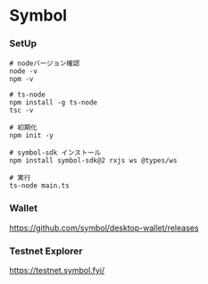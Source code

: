 # Symbol

### SetUp
```
# nodeバージョン確認
node -v
npm -v

# ts-node
npm install -g ts-node
tsc -v

# 初期化
npm init -y

# symbol-sdk インストール
npm install symbol-sdk@2 rxjs ws @types/ws

# 実行
ts-node main.ts
```

### Wallet
https://github.com/symbol/desktop-wallet/releases

### Testnet Explorer
https://testnet.symbol.fyi/